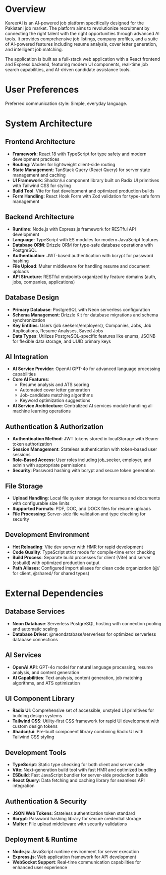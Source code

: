 # Overview

KareerAI is an AI-powered job platform specifically designed for the Pakistani job market. The platform aims to revolutionize recruitment by connecting the right talent with the right opportunities through advanced AI tools. It provides comprehensive job listings, company profiles, and a suite of AI-powered features including resume analysis, cover letter generation, and intelligent job matching.

The application is built as a full-stack web application with a React frontend and Express backend, featuring modern UI components, real-time job search capabilities, and AI-driven candidate assistance tools.

# User Preferences

Preferred communication style: Simple, everyday language.

# System Architecture

## Frontend Architecture
- **Framework**: React 18 with TypeScript for type safety and modern development practices
- **Routing**: Wouter for lightweight client-side routing
- **State Management**: TanStack Query (React Query) for server state management and caching
- **UI Framework**: Shadcn/ui component library built on Radix UI primitives with Tailwind CSS for styling
- **Build Tool**: Vite for fast development and optimized production builds
- **Form Handling**: React Hook Form with Zod validation for type-safe form management

## Backend Architecture
- **Runtime**: Node.js with Express.js framework for RESTful API development
- **Language**: TypeScript with ES modules for modern JavaScript features
- **Database ORM**: Drizzle ORM for type-safe database operations with PostgreSQL
- **Authentication**: JWT-based authentication with bcrypt for password hashing
- **File Upload**: Multer middleware for handling resume and document uploads
- **API Structure**: RESTful endpoints organized by feature domains (auth, jobs, companies, applications)

## Database Design
- **Primary Database**: PostgreSQL with Neon serverless configuration
- **Schema Management**: Drizzle Kit for database migrations and schema synchronization
- **Key Entities**: Users (job seekers/employers), Companies, Jobs, Job Applications, Resume Analyses, Saved Jobs
- **Data Types**: Utilizes PostgreSQL-specific features like enums, JSONB for flexible data storage, and UUID primary keys

## AI Integration
- **AI Service Provider**: OpenAI GPT-4o for advanced language processing capabilities
- **Core AI Features**:
  - Resume analysis and ATS scoring
  - Automated cover letter generation
  - Job-candidate matching algorithms
  - Keyword optimization suggestions
- **AI Service Architecture**: Centralized AI services module handling all machine learning operations

## Authentication & Authorization
- **Authentication Method**: JWT tokens stored in localStorage with Bearer token authorization
- **Session Management**: Stateless authentication with token-based user sessions
- **Role-Based Access**: User roles including job_seeker, employer, and admin with appropriate permissions
- **Security**: Password hashing with bcrypt and secure token generation

## File Storage
- **Upload Handling**: Local file system storage for resumes and documents with configurable size limits
- **Supported Formats**: PDF, DOC, and DOCX files for resume uploads
- **File Processing**: Server-side file validation and type checking for security

## Development Environment
- **Hot Reloading**: Vite dev server with HMR for rapid development
- **Code Quality**: TypeScript strict mode for compile-time error checking
- **Build Process**: Separate build processes for client (Vite) and server (esbuild) with optimized production output
- **Path Aliases**: Configured import aliases for clean code organization (@/ for client, @shared/ for shared types)

# External Dependencies

## Database Services
- **Neon Database**: Serverless PostgreSQL hosting with connection pooling and automatic scaling
- **Database Driver**: @neondatabase/serverless for optimized serverless database connections

## AI Services
- **OpenAI API**: GPT-4o model for natural language processing, resume analysis, and content generation
- **AI Capabilities**: Text analysis, content generation, job matching algorithms, and ATS optimization

## UI Component Library
- **Radix UI**: Comprehensive set of accessible, unstyled UI primitives for building design systems
- **Tailwind CSS**: Utility-first CSS framework for rapid UI development with custom design tokens
- **Shadcn/ui**: Pre-built component library combining Radix UI with Tailwind CSS styling

## Development Tools
- **TypeScript**: Static type checking for both client and server code
- **Vite**: Next-generation build tool with fast HMR and optimized bundling
- **ESBuild**: Fast JavaScript bundler for server-side production builds
- **React Query**: Data fetching and caching library for seamless API integration

## Authentication & Security
- **JSON Web Tokens**: Stateless authentication token standard
- **Bcrypt**: Password hashing library for secure credential storage
- **Multer**: File upload middleware with security validations

## Deployment & Runtime
- **Node.js**: JavaScript runtime environment for server execution
- **Express.js**: Web application framework for API development
- **WebSocket Support**: Real-time communication capabilities for enhanced user experience